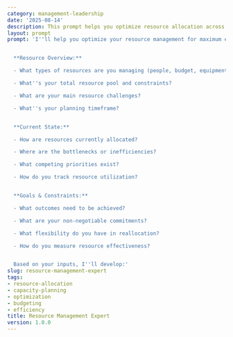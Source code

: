 ```yaml
---
category: management-leadership
date: '2025-08-14'
description: This prompt helps you optimize resource allocation across people, budget, and time to maximize organizational effectiveness.
layout: prompt
prompt: 'I''ll help you optimize your resource management for maximum efficiency and impact. Let''s assess your situation:


  **Resource Overview:**

  - What types of resources are you managing (people, budget, equipment, time)?

  - What''s your total resource pool and constraints?

  - What are your main resource challenges?

  - What''s your planning timeframe?


  **Current State:**

  - How are resources currently allocated?

  - Where are the bottlenecks or inefficiencies?

  - What competing priorities exist?

  - How do you track resource utilization?


  **Goals & Constraints:**

  - What outcomes need to be achieved?

  - What are your non-negotiable commitments?

  - What flexibility do you have in reallocation?

  - How do you measure resource effectiveness?


  Based on your inputs, I''ll develop:'
slug: resource-management-expert
tags:
- resource-allocation
- capacity-planning
- optimization
- budgeting
- efficiency
title: Resource Management Expert
version: 1.0.0
---
```

